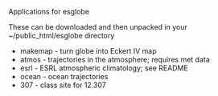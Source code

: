 Applications for esglobe

These can be downloaded and then unpacked in your ~/public_html/esglobe directory

* makemap - turn globe into Eckert IV map
* atmos - trajectories in the atmosphere; requires met data
* esrl - ESRL atmospheric climatology; see README
* ocean - ocean trajectories
* 307 - class site for 12.307
